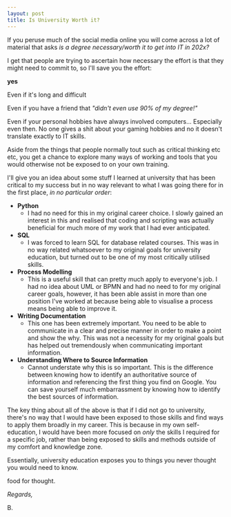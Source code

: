 ```yaml
---
layout: post
title: Is University Worth it?
---
```

If you peruse much of the social media online you will come across a lot of material that asks *is a degree necessary/worth it to get into IT in 202x?*

I get that people are trying to ascertain how necessary the effort is that they might need to commit to, so I'll save you the effort:

 **yes**

Even if it's long and difficult

Even if you have a friend that *"didn't even use 90% of my degree!"*

Even if your personal hobbies have always involved computers... Especially even then. No one gives a shit about your gaming hobbies and no it doesn't translate exactly to IT skills.

Aside from the things that people normally tout such as critical thinking etc etc, you get a chance to explore many ways of working and tools that you would otherwise not be exposed to on your own training.

I'll give you an idea about some stuff I learned at university that has been critical to my success but in no way relevant to what I was going there for in the first place, *in no particular order*:

+ **Python**
  + I had no need for this in my original career choice. I slowly gained an interest in this and realised that coding and scripting was actually beneficial for much more of my work that I had ever anticipated.
+ **SQL**
  + I was forced to learn SQL for database related courses. This was in no way related whatsoever to my original goals for university education, but turned out to be one of my most critically utilised skills.
+ **Process Modelling**
  + This is a useful skill that can pretty much apply to everyone's job. I had no idea about UML or BPMN and had no need to for my original career goals, however, it has been able assist in more than one position I've worked at because being able to visualise a process means being able to improve it.
+ **Writing Documentation**
  + This one has been extremely important. You need to be able to communicate in a clear and precise manner in order to make a point and show the why. This was not a necessity for my original goals but has helped out tremendously when communicating important information.
+ **Understanding Where to Source Information**
  + Cannot understate why  this is so important. This is the difference between knowing how to identify an authoritative source of information and referencing the first thing you find on Google. You can save yourself much embarrassment by knowing how to identify the best sources of information.

The key thing about all of the above is that if I did not go to university, there's no way that I would have been exposed to those skills and find ways to apply them broadly in my career. This is because in my own self-education, I would have been more focused on *only* the skills I required for a specific job, rather than being exposed to skills and methods outside of my comfort and knowledge zone.

Essentially, university education exposes you to things you never thought you would need to know.

food for thought.

*Regards,*

B. 